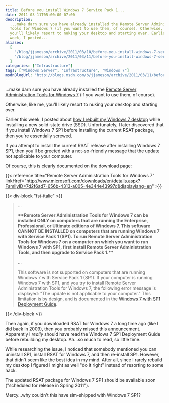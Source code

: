 ```yaml
---
title: Before you install Windows 7 Service Pack 1...
date: 2011-03-11T05:00:00-07:00
description:
  ...make darn sure you have already installed the Remote Server Administration
  Tools for Windows 7 (if you want to use them, of course). Otherwise, like me,
  you'll likely resort to nuking your desktop and starting over. Earlier this
  week, I posted...
aliases:
  [
    "/blog/jjameson/archive/2011/03/10/before-you-install-windows-7-service-pack-1.aspx",
    "/blog/jjameson/archive/2011/03/11/before-you-install-windows-7-service-pack-1.aspx",
  ]
categories: ["Infrastructure"]
tags: ["Windows Server", "Infrastructure", "Windows 7"]
msdnBlogUrl: "http://blogs.msdn.com/b/jjameson/archive/2011/03/11/before-you-install-windows-7-service-pack-1.aspx"
---
```


...make darn sure you have already installed the
[Remote Server Administration Tools for Windows 7](http://www.microsoft.com/downloads/en/details.aspx?FamilyID=7d2f6ad7-656b-4313-a005-4e344e43997d&displaylang=en)
(if you want to use them, of course).

Otherwise, like me, you'll likely resort to nuking your desktop and starting
over.

Earlier this week, I posted about
[how I rebuilt my Windows 7 desktop](/blog/jjameson/2011/03/09/windows-7-sp1-ssd-rebuild-and-maxpatchcachesize-0)
while installing a new solid-state drive (SSD). Unfortunately, I later
discovered that if you install Windows 7 SP1 before installing the current RSAT
package, then you're essentially screwed.

If you attempt to install the current RSAT release after installing Windows 7
SP1, then you'll be greeted with a not-so-friendly message that the update not
applicable to your computer.

Of course, this is clearly documented on the download page:

{{< reference title="Remote Server Administration Tools for Windows 7"
linkHref="http://www.microsoft.com/downloads/en/details.aspx?FamilyID=7d2f6ad7-656b-4313-a005-4e344e43997d&displaylang=en" >}}

{{< div-block "fst-italic" >}}

> ...
>
> **\*\*Remote Server Administration Tools for Windows 7 can be installed ONLY
> on computers that are running the Enterprise, Professional, or Ultimate
> editions of Windows 7. This software CANNOT BE INSTALLED on computers that are
> running Windows 7 with Service Pack 1 (SP1). To run Remote Server
> Administration Tools for Windows 7 on a computer on which you want to run
> Windows 7 with SP1, first install Remote Server Administration Tools, and then
> upgrade to Service Pack 1.\*\***
>
> ...
>
> This software is not supported on computers that are running Windows 7 with
> Service Pack 1 (SP1). If your computer is running Windows 7 with SP1, and you
> try to install Remote Server Administration Tools for Windows 7, the following
> error message is displayed: "The update is not applicable to your computer."
> This limitation is by design, and is documented in the
> [Windows 7 with SP1 Deployment Guide](http://www.microsoft.com/downloads/en/details.aspx?FamilyID=61924cea-83fe-46e9-96d8-027ae59ddc11).

{{< /div-block >}}

Then again, if you downloaded RSAT for Windows 7 a long time ago (like I did
back in 2009), then you probably missed this announcement. Apparently I _really_
should have read the Windows 7 SP1 Deployment Guide before rebuilding my
desktop. Ah...so much to read, so little time.

While researching the issue, I noticed that somebody mentioned you can uninstall
SP1, install RSAT for Windows 7, and then re-install SP1. However, that didn't
seem like the best idea in my mind. After all, since I rarely rebuild my desktop
I figured I might as well "do it right" instead of resorting to some hack.

The updated RSAT package for Windows 7 SP1 should be available soon ("scheduled
for release in Spring 2011").

Mercy...why couldn't this have sim-shipped with Windows 7 SP1?

